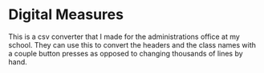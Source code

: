 # Digital Measures
This is a csv converter that I made for the administrations office at my school. They can use this to convert the headers and the class names with a couple button presses as opposed to changing thousands of lines by hand.
